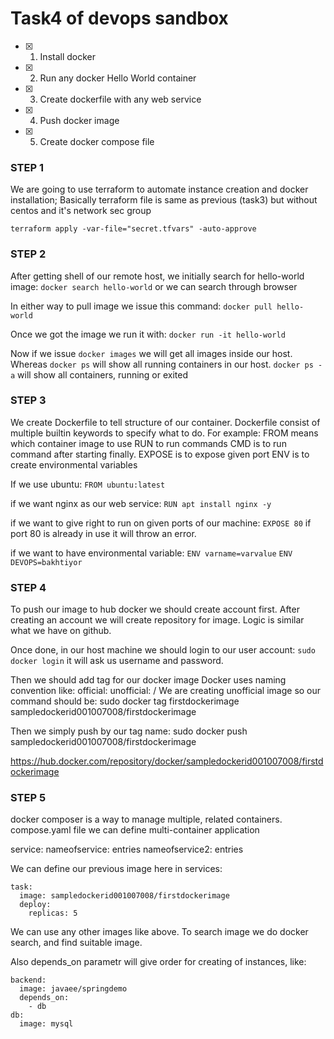 # Task4 of devops sandbox #

- [x] 1. Install docker
- [x] 2. Run any docker Hello World container
- [x] 3. Create dockerfile with any web service
- [x] 4. Push docker image
- [x] 5. Create docker compose file


### STEP 1 ###

We are going to use terraform to automate instance creation and docker installation;
Basically terraform file is same as previous (task3) but without centos and it's network sec group

`terraform apply -var-file="secret.tfvars" -auto-approve`

### STEP 2 ###

After getting shell of our remote host, we initially search for hello-world image:
`docker search hello-world`
or we can search through browser

In either way to pull image we issue this command:
`docker pull hello-world`

Once we got the image we run it with:
`docker run -it hello-world`

Now if we issue `docker images` we will get all images inside our host.
Whereas `docker ps` will show all running containers in our host.
`docker ps -a` will show all containers, running or exited

### STEP 3 ###

We create Dockerfile to tell structure of our container.
Dockerfile consist of multiple builtin keywords to specify what to do.
For example:
  FROM means which container image to use
  RUN to run commands
  CMD is to run command after starting finally.
  EXPOSE is to expose given port
  ENV is to create environmental variables

If we use ubuntu:
`FROM ubuntu:latest`

if we want nginx as our web service:
`RUN apt install nginx -y`

if we want to give right to run on given ports of our machine:
`EXPOSE 80`
if port 80 is already in use it will throw an error.

if we want to have environmental variable:
`ENV varname=varvalue`
`ENV DEVOPS=bakhtiyor`


### STEP 4 ###

To push our image to hub docker we should create account first.
After creating an account we will create repository for image.
Logic is similar what we have on github.

Once done, in our host machine we should login to our user account:
`sudo docker login`
it will ask us username and password.

Then we should add tag for our docker image
Docker uses naming convention like:
  official: <image-name>
  unofficial: <username>/<imagename>
We are creating unofficial image so our command should be:
sudo docker tag firstdockerimage sampledockerid001007008/firstdockerimage

Then we simply push by our tag name:
sudo docker push sampledockerid001007008/firstdockerimage


https://hub.docker.com/repository/docker/sampledockerid001007008/firstdockerimage


### STEP 5 ###

docker composer is a way to manage multiple, related containers.
compose.yaml file we can define multi-container application

  service:
    nameofservice:
      entries
    nameofservice2:
      entries

We can define our previous image here in services:
```
task:
  image: sampledockerid001007008/firstdockerimage
  deploy:
    replicas: 5
```

We can use any other images like above.
To search image we do docker search, and find suitable image.

Also depends_on parametr will give order for creating of instances, like:
```
backend:
  image: javaee/springdemo
  depends_on:
    - db
db:
  image: mysql
```